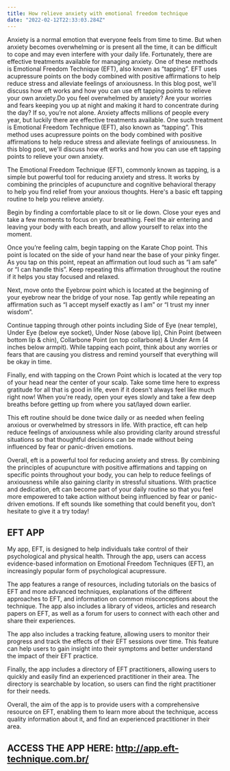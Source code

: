 ```yaml
---
title: How relieve anxiety with emotional freedom technique
date: "2022-02-12T22:33:03.284Z"
---
```


Anxiety is a normal emotion that everyone feels from time to time. But when anxiety becomes overwhelming or is present all the time, it can be difficult to cope and may even interfere with your daily life. Fortunately, there are effective treatments available for managing anxiety. One of these methods is Emotional Freedom Technique (EFT), also known as “tapping”. EFT uses acupressure points on the body combined with positive affirmations to help reduce stress and alleviate feelings of anxiousness. In this blog post, we'll discuss how eft works and how you can use eft tapping points to relieve your own anxiety.Do you feel overwhelmed by anxiety? Are your worries and fears keeping you up at night and making it hard to concentrate during the day? If so, you’re not alone. Anxiety affects millions of people every year, but luckily there are effective treatments available. One such treatment is Emotional Freedom Technique (EFT), also known as “tapping”. This method uses acupressure points on the body combined with positive affirmations to help reduce stress and alleviate feelings of anxiousness. In this blog post, we'll discuss how eft works and how you can use eft tapping points to relieve your own anxiety.

The Emotional Freedom Technique (EFT), commonly known as tapping, is a simple but powerful tool for reducing anxiety and stress. It works by combining the principles of acupuncture and cognitive behavioral therapy to help you find relief from your anxious thoughts. Here's a basic eft tapping routine to help you relieve anxiety. 

Begin by finding a comfortable place to sit or lie down. Close your eyes and take a few moments to focus on your breathing. Feel the air entering and leaving your body with each breath, and allow yourself to relax into the moment. 

Once you’re feeling calm, begin tapping on the Karate Chop point. This point is located on the side of your hand near the base of your pinky finger. As you tap on this point, repeat an affirmation out loud such as “I am safe” or “I can handle this”. Keep repeating this affirmation throughout the routine if it helps you stay focused and relaxed. 



Next, move onto the Eyebrow point which is located at the beginning of your eyebrow near the bridge of your nose. Tap gently while repeating an affirmation such as “I accept myself exactly as I am” or “I trust my inner wisdom”. 



Continue tapping through other points including Side of Eye (near temple), Under Eye (below eye socket), Under Nose (above lip), Chin Point (between bottom lip & chin), Collarbone Point (on top collarbone) & Under Arm (4 inches below armpit). While tapping each point, think about any worries or fears that are causing you distress and remind yourself that everything will be okay in time. 



Finally, end with tapping on the Crown Point which is located at the very top of your head near the center of your scalp. Take some time here to express gratitude for all that is good in life, even if it doesn't always feel like much right now! When you're ready, open your eyes slowly and take a few deep breaths before getting up from where you sat/layed down earlier. 



This eft routine should be done twice daily or as needed when feeling anxious or overwhelmed by stressors in life. With practice, eft can help reduce feelings of anxiousness while also providing clarity around stressful situations so that thoughtful decisions can be made without being influenced by fear or panic-driven emotions.



Overall, eft is a powerful tool for reducing anxiety and stress. By combining the principles of acupuncture with positive affirmations and tapping on specific points throughout your body, you can help to reduce feelings of anxiousness while also gaining clarity in stressful situations. With practice and dedication, eft can become part of your daily routine so that you feel more empowered to take action without being influenced by fear or panic-driven emotions. If eft sounds like something that could benefit you, don’t hesitate to give it a try today!


## EFT APP

My app, EFT, is designed to help individuals take control of their psychological and physical health. Through the app, users can access evidence-based information on Emotional Freedom Techniques (EFT), an increasingly popular form of psychological acupressure.

The app features a range of resources, including tutorials on the basics of EFT and more advanced techniques, explanations of the different approaches to EFT, and information on common misconceptions about the technique. The app also includes a library of videos, articles and research papers on EFT, as well as a forum for users to connect with each other and share their experiences.

The app also includes a tracking feature, allowing users to monitor their progress and track the effects of their EFT sessions over time. This feature can help users to gain insight into their symptoms and better understand the impact of their EFT practice.

Finally, the app includes a directory of EFT practitioners, allowing users to quickly and easily find an experienced practitioner in their area. The directory is searchable by location, so users can find the right practitioner for their needs.

Overall, the aim of the app is to provide users with a comprehensive resource on EFT, enabling them to learn more about the technique, access quality information about it, and find an experienced practitioner in their area.

## ACCESS THE APP HERE: http://app.eft-technique.com.br/

